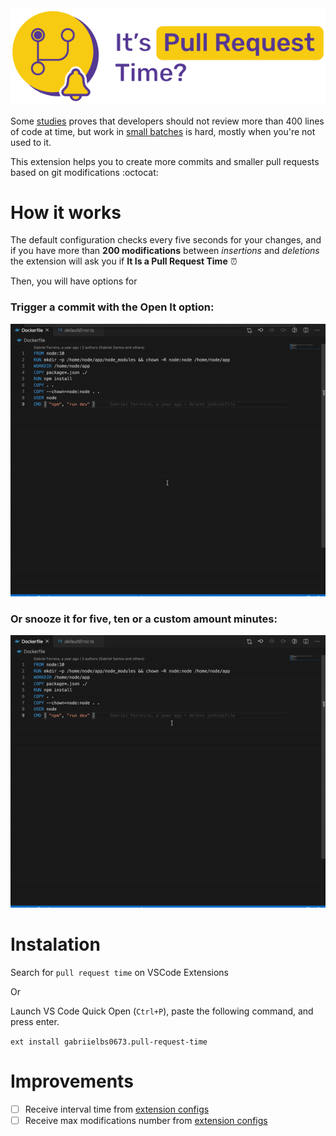 
<img src="https://github.com/gabrielbs/vscode-pull-request-time/blob/main/logo-text.png" />

Some [studies](https://smartbear.com/learn/code-review/best-practices-for-peer-code-review/) proves that developers should not review more than 400 lines of code at time, but work in [small batches](https://cloud.google.com/solutions/devops/devops-process-working-in-small-batches) is hard, mostly when you're not used to it.

This extension helps you to create more commits and smaller pull requests based on git modifications :octocat:

# How it works

The default configuration checks every five seconds for your changes, and if you have more than **200 modifications** between *insertions* and *deletions* the extension will ask you if **It Is a Pull Request Time** ⏰

Then, you will have options for

### Trigger a commit with the **Open It** option:

 <img src="https://github.com/gabrielbs/vscode-pull-request-time/blob/main/commit-demo.gif" />

### Or snooze it for five, ten or a custom amount minutes:

   <img src="https://github.com/gabrielbs/vscode-pull-request-time/blob/main/custom-snooze-demo.gif" />

# Instalation
Search for `pull request time` on VSCode Extensions

Or

Launch VS Code Quick Open (`Ctrl+P`), paste the following command, and press enter.

`ext install gabriielbs0673.pull-request-time`

# Improvements

 - [ ] Receive interval time from [extension configs](https://code.visualstudio.com/api/extension-capabilities/common-capabilities#configuration)
 - [ ] Receive max modifications number from [extension configs](https://code.visualstudio.com/api/extension-capabilities/common-capabilities#configuration)
